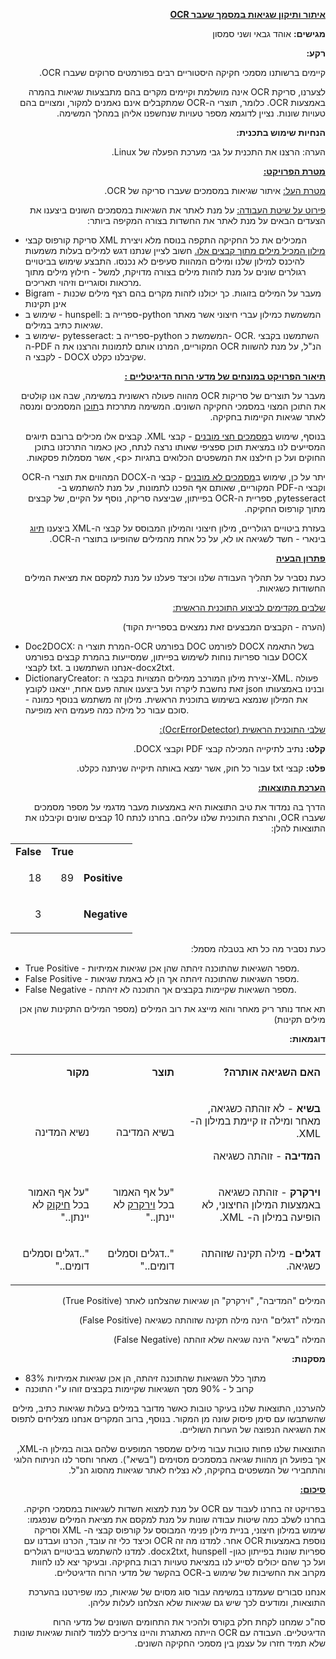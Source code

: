 <!-- Output copied to clipboard! -->

<!-----
NEW: Check the "Suppress top comment" option to remove this info from the output.

Conversion time: 0.903 seconds.


Using this Markdown file:

1. Paste this output into your source file.
2. See the notes and action items below regarding this conversion run.
3. Check the rendered output (headings, lists, code blocks, tables) for proper
   formatting and use a linkchecker before you publish this page.

Conversion notes:

* Docs to Markdown version 1.0β29
* Sun Feb 28 2021 09:20:03 GMT-0800 (PST)
* Source doc: Copy of README
* Tables are currently converted to HTML tables.
----->


<p dir="rtl">
<strong><span style="text-decoration:underline;">איתור ותיקון שגיאות במסמך שעבר OCR</span></strong></p>


<p dir="rtl">
<strong>מגישים:</strong> אוהד גבאי ושני סמסון</p>


<p dir="rtl">
<strong>רקע:</strong></p>


<p dir="rtl">
קיימים ברשותנו מסמכי חקיקה היסטוריים רבים בפורמטים סרוקים שעברו OCR.</p>


<p dir="rtl">
לצערנו, סריקת OCR אינה מושלמת וקיימים מקרים בהם מתבצעות שגיאות בהמרה באמצעות OCR. כלומר, תוצרי ה-OCR שמתקבלים אינם נאמנים למקור, ומצויים בהם טעויות שונות. נציין לדוגמא מספר טעויות שנחשפנו אליהן במהלך המשימה.</p>


<p dir="rtl">
<strong>הנחיות שימוש בתכנית:</strong></p>


<p dir="rtl">
הערה: הרצנו את התכנית על גבי מערכת הפעלה של Linux.</p>


<p dir="rtl">
<strong><span style="text-decoration:underline;">מטרת הפרויקט:</span></strong></p>


<p dir="rtl">
<span style="text-decoration:underline;">מטרת העל:</span> איתור שגיאות במסמכים שעברו סריקה של OCR.</p>


<p dir="rtl">
<span style="text-decoration:underline;">פירוט על שיטת העבודה:</span> על מנת לאתר את השגיאות במסמכים השונים ביצענו את הצעדים הבאים על מנת לאתר את החשדות בצורה המקיפה ביותר:</p>




*   סריקת קורפוס קבצי XML המכילים את כל החקיקה התקפה בנוסח מלא ויצירת <span style="text-decoration:underline;">מילון המכיל מילים מתוך קבצים אלו.</span> חשוב לציין שנתנו דגש למילים בעלות משמעות להיכנס למילון שלנו ומילים המהוות סעיפים לא נכנסו. התבצע שימוש בביטויים רגולרים שונים על מנת לזהות מילים בצורה מדויקת, למשל - חילוץ מילים מתוך מרכאות וסוגריים וזיהוי תאריכים.
*   Bigram - מעבר על המילים בזוגות. כך יכולנו לזהות מקרים בהם רצף מילים שכנות אינן תקינות
*   שימוש ב - hunspell: ספרייה ב-python המשמשת כמילון עברי חיצוני אשר מאתר שגיאות כתיב במילים.
*   שימוש ב- pytesseract: ספרייה ב-python המשמשת כ- OCR. השתמשנו בקבצי ה-PDF המקוריים, המרנו אותם לתמונות והרצנו את ה OCR הנ"ל, על מנת להשוות לקבצי ה - DOCX שקיבלנו כקלט.

<p dir="rtl">
<strong><span style="text-decoration:underline;">תיאור הפרויקט במונחים של מדעי הרוח הדיגיטליים :</span></strong></p>


<p dir="rtl">
מעבר על תוצרים של סריקות OCR מהווה פעולה ראשונית במשימה, שבה אנו קולטים את התוכן המצוי במסמכי החקיקה השונים. המשימה מתרכזת ב<span style="text-decoration:underline;">תוכן</span> המסמכים ומנסה לאתר שגיאות הקיימות בחקיקה.</p>


<p dir="rtl">
בנוסף, שימוש ב<span style="text-decoration:underline;">מסמכים חצי מובנים</span> - קבצי XML. קבצים אלו מכילים ברובם תיוגים המסייעים לנו במציאת תוכן ספציפי שאותו נרצה לנתח, כאן כאמור התרכזנו בתוכן החוקים ועל כן חילצנו את המשפטים הכלואים בתגיות &lt;p>, אשר מסמלות פסקאות.</p>


<p dir="rtl">
יתר על כן, שימוש ב<span style="text-decoration:underline;">מסמכים לא מובנים</span> - קבצי ה-DOCX המהווים את תוצרי ה-OCR וקבצי ה-PDF המקוריים, שאותם אף הפכנו לתמונות, על מנת להשתמש ב- pytesseract, ספריית ה-OCR בפייתון, שביצעה סריקה, נוסף על הקיים, של קבצים מתוך קורפוס החקיקה.</p>


<p dir="rtl">
בעזרת ביטויים רגולריים, מילון חיצוני והמילון המבוסס על קבצי ה-XML ביצענו <span style="text-decoration:underline;">תיוג</span> בינארי - חשד לשגיאה או לא, על כל אחת מהמילים שהופיעו בתוצרי ה-OCR.</p>


<p dir="rtl">
<strong><span style="text-decoration:underline;">פתרון הבעיה</span></strong></p>


<p dir="rtl">
כעת נסביר על תהליך העבודה שלנו וכיצד פעלנו על מנת למקסם את מציאת המילים החשודות כשגיאות.</p>


<p dir="rtl">
<span style="text-decoration:underline;">שלבים מקדימים לביצוע התוכנית הראשית:</span></p>


<p dir="rtl">
(הערה - הקבצים המבצעים זאת נמצאים בספריית הקוד)</p>




*   Doc2DOCX: המרת תוצרי ה-OCR בפורמט DOC לפורמט DOCX בשל התאמה עבור ספריות נוחות לשימוש בפייתון, שמסייעות בהמרת קבצים בפורמט DOCX לקבצי txt. אנחנו השתמשנו ב-docx2txt.
*   DictionaryCreator: יצירת מילון המורכב ממילים המצויות בקבצי ה-XML. פעולה זאת נחשבת ליקרה ועל ביצענו אותה פעם אחת, ייצאנו לקובץ json ובנינו באמצעותו את המילון שנמצא בשימוש בתוכנית הראשית. מילון זה משתמש בנוסף כמונה - סוכם עבור כל מילה כמה פעמים היא מופיעה.

<p dir="rtl">
<span style="text-decoration:underline;">שלבי התוכנית הראשית (OcrErrorDetector):</span></p>


<p dir="rtl">
<strong>קלט:</strong> נתיב לתיקייה המכילה קבצי PDF וקבצי DOCX.</p>


<p dir="rtl">
<strong>פלט:</strong> קבצי txt עבור כל חוק, אשר ימצא באותה תיקייה שניתנה כקלט.</p>


<p dir="rtl">
<strong><span style="text-decoration:underline;">הערכת התוצאות:</span></strong></p>


<p dir="rtl">
הדרך בה נמדוד את טיב התוצאות היא באמצעות מעבר מדגמי על מספר מסמכים שעברו OCR, והרצת התוכנית שלנו עליהם. בחרנו לנתח 10 קבצים שונים וקיבלנו את התוצאות להלן:</p>



<table>
  <tr>
   <td><strong>False</strong>
   </td>
   <td><strong>True</strong>
   </td>
   <td>
   </td>
  </tr>
  <tr>
   <td><p dir="rtl">
18</p>

   </td>
   <td><p dir="rtl">
89</p>

   </td>
   <td><strong>Positive</strong>
   </td>
  </tr>
  <tr>
   <td><p dir="rtl">
3</p>

   </td>
   <td>
   </td>
   <td><strong>Negative</strong>
   </td>
  </tr>
</table>


<p dir="rtl">
כעת נסביר מה כל תא בטבלה מסמל:</p>




*   True Positive - מספר השגיאות שהתוכנה זיהתה שהן אכן שגיאות אמיתיות.
*   False Positive - מספר השגיאות שהתוכנה זיהתה אך הן לא באמת שגיאות.
*   False Negative - מספר השגיאות שקיימות בקבצים אך התוכנה לא זיהתה.

<p dir="rtl">
תא אחד נותר ריק מאחר והוא מייצג את רוב המילים (מספר המילים התקינות שהן אכן מילים תקינות)</p>


<p dir="rtl">
<strong>דוגמאות:</strong></p>


<table>
  <tr>
   <td><p dir="rtl">
<strong>מקור</strong></p>

   </td>
   <td><p dir="rtl">
<strong>תוצר</strong></p>

   </td>
   <td><p dir="rtl">
<strong>האם השגיאה אותרה?</strong></p>

   </td>
  </tr>
  <tr>
   <td><p dir="rtl">
נשיא המדינה</p>

   </td>
   <td><p dir="rtl">
בשיא המדיבה</p>

   </td>
   <td><p dir="rtl">
<strong>בשיא </strong>- לא זוהתה כשגיאה, מאחר ומילה זו קיימת במילון ה-XML.</p>

<p>
<p dir="rtl">
<strong>המדיבה </strong>- זוהתה כשגיאה</p>

   </td>
  </tr>
  <tr>
   <td><p dir="rtl">
"על אף האמור בכל <span style="text-decoration:underline;">חיקוק</span> לא יינתן.."</p>

   </td>
   <td><p dir="rtl">
"על אף האמור בכל <span style="text-decoration:underline;">וירקרק</span> לא יינתן.."</p>

   </td>
   <td><p dir="rtl">
<strong>וירקרק </strong>- זוהתה כשגיאה באמצעות המילון החיצוני, לא הופיעה במילון ה- XML.</p>

   </td>
  </tr>
  <tr>
   <td><p dir="rtl">
"..דגלים וסמלים דומים.."</p>

   </td>
   <td><p dir="rtl">
"..דגלים וסמלים דומים.."</p>

   </td>
   <td><p dir="rtl">
<strong>דגלים</strong>- מילה תקינה שזוהתה כשגיאה.</p>

   </td>
  </tr>
</table>

<p dir="rtl">
המילים "המדיבה", "וירקרק" הן שגיאות שהצלחנו לאתר (True Positive)</p>


<p dir="rtl">
המילה "דגלים" הינה מילה תקינה שזוהתה כשגיאה (False Positive)</p>


<p dir="rtl">
המילה "בשיא" הינה שגיאה שלא זוהתה (False Negative)</p>


<p dir="rtl">
<strong>מסקנות:</strong></p>




*   83% מתוך כלל השגיאות שהתוכנה זיהתה, הן אכן שגיאות אמיתיות
*   קרוב ל - 90% מסך השגיאות שקיימות בקבצים זוהו ע"י התוכנה 

<p dir="rtl">
להערכנו, התוצאות שלנו בעיקר טובות כאשר מדובר במילים בעלות שגיאות כתיב, מילים שהשתבשו עם סימן פיסוק שונה מן המקור. בנוסף, ברוב המקרים אנחנו מצליחים לתפוס את השגיאה הנפוצה של הערות השוליים.</p>


<p dir="rtl">
התוצאות שלנו פחות טובות עבור מילים שמספר המופעים שלהם גבוה במילון ה-XML, אך בפועל הן מהוות שגיאה במסמכים מסוימים ("בשיא"). מאחר וחסר לנו הניתוח הלוגי והתחבירי של המשפטים בחקיקה, לא נצליח לאתר שגיאות מהסוג הנ"ל.</p>


<p dir="rtl">
<strong><span style="text-decoration:underline;">סיכום:</span></strong></p>


<p dir="rtl">
בפרויקט זה בחרנו לעבוד עם OCR על מנת למצוא חשדות לשגיאות במסמכי חקיקה. בחרנו לשלב כמה שיטות עבודה שונות על מנת למקסם את מציאת המילים שנפגמו: שימוש במילון חיצוני, בניית מילון פנימי המבוסס על קורפוס קבצי 	ה- XML וסריקה נוספת באמצעות OCR אחר. למדנו מה זה OCR וכיצד כלי זה עובד, הכרנו ועבדנו עם ספריות שונות בפייתון כגון- docx2txt, hunspell. למדנו להשתמש בביטויים רגולרים ועל כך שהם יכולים לסייע לנו במציאת טעויות רבות בחקיקה. ובעיקר יצא לנו לחוות מקרוב את החשיבות של שימוש ב-OCR בהקשר של מדעי הרוח הדיגיטליים.</p>


<p dir="rtl">
אנחנו סבורים שעמדנו במשימה עבור סוג מסוים של שגיאות, כמו שפירטנו בהערכת התוצאות, ומודעים לכך שיש גם שגיאות שלא הצלחנו לעלות עליהן.</p>


<p dir="rtl">
סה"כ שמחנו לקחת חלק בקורס ולהכיר את התחומים השונים של מדעי הרוח הדיגיטליים. העבודה עם OCR הייתה מאתגרת והיינו צריכים ללמוד לזהות שגיאות שונות שלא תמיד חזרו על עצמן בין מסמכי החקיקה השונים.</p>


<p dir="rtl">
 </p>


